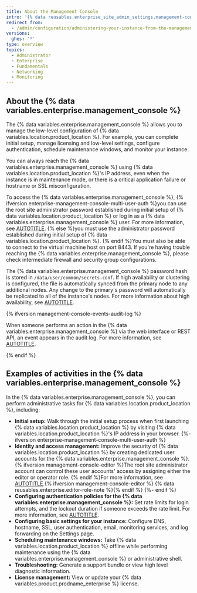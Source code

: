 ```yaml
---
title: About the Management Console
intro: '{% data reusables.enterprise_site_admin_settings.management-console-overview %}'
redirect_from:
  - /admin/configuration/administering-your-instance-from-the-management-console/about-the-management-console
versions:
  ghes: '*'
type: overview
topics:
  - Administrator
  - Enterprise
  - Fundamentals
  - Networking
  - Monitoring
---
```


## About the {% data variables.enterprise.management_console %}

The {% data variables.enterprise.management_console %} allows you to manage the low-level configuration of {% data variables.location.product_location %}. For example, you can complete initial setup, manage licensing and low-level settings, configure authentication, schedule maintenance windows, and monitor your instance.

You can always reach the {% data variables.enterprise.management_console %} using {% data variables.location.product_location %}'s IP address, even when the instance is in maintenance mode, or there is a critical application failure or hostname or SSL misconfiguration.

To access the {% data variables.enterprise.management_console %}, {% ifversion enterprise-management-console-multi-user-auth %}you can use the root site administrator password established during initial setup of {% data variables.location.product_location %} or log in as a {% data variables.enterprise.management_console %} user. For more information, see [AUTOTITLE](/admin/configuration/administering-your-instance-from-the-management-console/accessing-the-management-console). {% else %}you must use the administrator password established during initial setup of {% data variables.location.product_location %}. {% endif %}You must also be able to connect to the virtual machine host on port 8443. If you're having trouble reaching the {% data variables.enterprise.management_console %}, please check intermediate firewall and security group configurations.

The {% data variables.enterprise.management_console %} password hash is stored in `/data/user/common/secrets.conf`. If high availability or clustering is configured, the file is automatically synced from the primary node to any additional nodes. Any change to the primary's password will automatically be replicated to all of the instance's nodes. For more information about high availability, see [AUTOTITLE](/admin/enterprise-management/configuring-high-availability/about-high-availability-configuration).

{% ifversion management-console-events-audit-log %}

When someone performs an action in the {% data variables.enterprise.management_console %} via the web interface or REST API, an event appears in the audit log. For more information, see [AUTOTITLE](/admin/monitoring-activity-in-your-enterprise/reviewing-audit-logs-for-your-enterprise/audit-log-events-for-your-enterprise).

{% endif %}

## Examples of activities in the {% data variables.enterprise.management_console %}

In the {% data variables.enterprise.management_console %}, you can perform administrative tasks for {% data variables.location.product_location %}, including:

* **Initial setup:** Walk through the initial setup process when first launching {% data variables.location.product_location %} by visiting {% data variables.location.product_location %}'s IP address in your browser.
{%- ifversion enterprise-management-console-multi-user-auth %}
* **Identity and access management:** Improve the security of {% data variables.location.product_location %} by creating dedicated user accounts for the {% data variables.enterprise.management_console %}. {% ifversion management-console-editor %}The root site administrator account can control these user accounts' access by assigning either the editor or operator role. {% endif %}For more information, see [AUTOTITLE](/admin/configuration/administering-your-instance-from-the-management-console/managing-access-to-the-management-console).{% ifversion management-console-editor %}
  {% data reusables.enterprise.editor-role-note %}{% endif %}
{%- endif %}
* **Configuring authentication policies for the {% data variables.enterprise.management_console %}:** Set rate limits for login attempts, and the lockout duration if someone exceeds the rate limit. For more information, see [AUTOTITLE](/admin/configuration/administering-your-instance-from-the-management-console/managing-access-to-the-management-console#configuring-rate-limits-for-authentication-to-the-management-console).
* **Configuring basic settings for your instance:** Configure DNS, hostname, SSL, user authentication, email, monitoring services, and log forwarding on the Settings page.
* **Scheduling maintenance windows:** Take {% data variables.location.product_location %} offline while performing maintenance using the {% data variables.enterprise.management_console %} or administrative shell.
* **Troubleshooting:** Generate a support bundle or view high level diagnostic information.
* **License management:** View or update your {% data variables.product.prodname_enterprise %} license.

